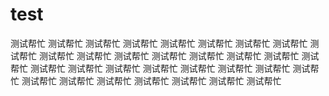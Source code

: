 # test
测试帮忙 测试帮忙 测试帮忙 测试帮忙 测试帮忙 测试帮忙 测试帮忙 测试帮忙 测试帮忙 测试帮忙 测试帮忙 测试帮忙 测试帮忙 测试帮忙 测试帮忙 测试帮忙 测试帮忙 测试帮忙 测试帮忙 测试帮忙 测试帮忙 测试帮忙 测试帮忙 测试帮忙 测试帮忙 测试帮忙 测试帮忙 测试帮忙 测试帮忙 测试帮忙 测试帮忙 测试帮忙 
